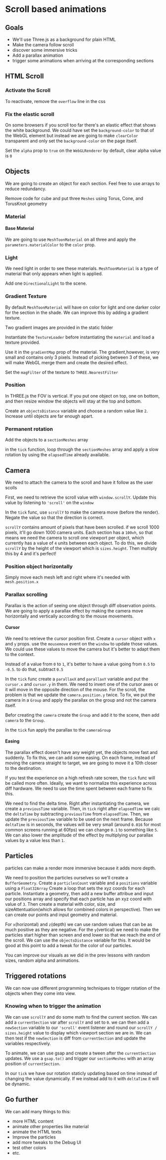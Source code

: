 # Scroll based animations

## Goals
* We'll use Three.js as a background for plain HTML
* Make the camera follow scroll
* discover some immersive tricks
* Add a parallax animation
* trigger some animations when arriving at the corresponding sections

## HTML Scroll

### Activate the Scroll
To reactivate, remove the `overflow` line in the css

### Fix the elastic scroll
On some browsers if you scroll too far there's an elastic effect that shows the white background. We could have set the `background-color` to that of the WebGL element but instead we are going to make `clearColor` transparent and only set the `background-color` on the page itself.

Set the `alpha` prop to `true` on the `WebGLRenderer` by default, clear alpha value is `0`

## Objects
We are going to create an object for each section. Feel free to use arrays to reduce redundancy.

Remove code for cube and put three `Meshes` using Torus, Cone, and TorusKnot geometry

### Material

#### Base Material
We are going to use `MeshToonMaterial` on all three and apply the `parameters.materialColor` to the `color` prop.

### Light
We need light in order to see these materials. `MeshToonMaterial` is a type of material that only appears when light is applied.

Add one `DirectionalLight` to the scene.

### Gradient Texture
By default `MeshToonMaterial` will have on color for light and one darker color for the section in the shade. We can improve this by adding a gradient texture.

Two gradient images are provided in the static folder

Instantiate the `TextureLoader` before instantiating the `material` and load a texture provided.

Use it in the `gradientMap` prop of the material. The gradient,however, is very small and contains only 3 pixels. Instead of picking between 3 of these, we will make WebGL merge them and create the desired effect.

Set the `magFilter` of the texture to `THREE.NearestFilter`

### Position
In THREE.js the FOV is vertical. If you put one object on top, one on bottom, and then resize window the objects will stay at the top and bottom.

Create an `objectsDistance` variable and choose a random value like `2`. Increase until objects are far enough apart.

### Permanent rotation
Add the objects to a `sectionMeshes` array

in the `tick` function, loop through the `sectionMeshes` array and apply a slow rotation by using the `elapsedTime` already available.

## Camera
We need to attach the camera to the scroll and have it follow as the user scolls

First, we need to retrieve the scroll value with `window.scrollY`. Update this value by listening to `'scroll'` on the `window`

In the `tick` func, use `scrollY` to make the camera move (before the render). Negate the value so that the direction is correct. 

`scrollY` contains amount of pixels that have been scrolled. if we scroll 1000 pixels, it'll go down 1000 camera units. Each section has a `100vh`, so that means we need the camera to scroll one viewport per object, which currently has a value of `4` units between each object. To do this, we divide `scrollY` by the height of the viewport which is `sizes.height`. Then multiply this by 4 and it's perfect!

### Position object horizontally
Simply move each mesh left and right where it's needed with `mesh.position.x`

### Parallax scrolling
Parallax is the action of seeing one object through diff observation points. We are going to apply a parallax effect by making the camera move horizontally and vertically according to the mouse movements.

#### Cursor
We need to retrieve the cursor position first. Create a `cursor` object with `x` and `y` props. use the `mousemove` event on the `window` to update those values. We could use these values to move the camera but it's better to adapt them to the context. 

Instead of a value from `0` to `1`, it's better to have a value going from `0.5` to `-0.5`. to do that, subtract `0.5`

In the `tick` func create a `parallaxX` and `parallaxY` variable and put the `cursor.x` and `cursor.y` in them. We need to invert one of the cursor axes or it will move in the opposite direction of the mouse. For the scroll, the problem is that we update the `camera.position.y` twice. To fix, we put the camera in a `Group` and apply the parallax on the group and not the camera itself.

Befor creating the `camera` create the `Group` and add it to the scene, then add `camera` to the `Group`. 

In the `tick` fun apply the parallax to the `cameraGroup`

#### Easing
The parallax effect doesn't have any weight yet, the objects move fast and suddenly. To fix this, we can add some easing. On each frame, instead of moving the camera straight to target, we are going to move it a 10th closer to the destination. 

If you test the experience on a high refresh rate screen, the `tick` func will be called more often. Ideally, we want to normalize this experience across diff hardware. We need to use the time spent between each frame to fix this.

We need to find the delta time. Right after instantiating the camera, we create a `previousTime` variable. Then, in `tick` right after `elapsedTime` we calc the `deltaTime` by subtracting `previousTime` from `elapsedTime`. Then, we update the `previousTime` variable to be used on the next frame. Because `deltaTime` is in seconds, the values will be very small (around `0.016` for most common screens running at 60fps) we can change `0.1` to something like `5`. We can also lower the amplitude of the effect by multiplying our parallax values by a value less than `1`.

## Particles
particles can make a render more immersive because it adds more depth. 

We need to position the particles ourselves so we'll create a `BufferGeometry`. Create a `particlesCount` variable and a `positions` variable using a `Float32Array`
Create a loop that sets the xyz coords for each particle. Instantiate a geometry, then add a new buffer attribue and input our positions array and specify that each particle has an xyz coord with value of `3`. Then create a material with color, size, and sizeAttentuation(which allows for combined colors in perspective). Then we can create our points and input geometry and material.

For `x`(horizontal) and `z`(depth) we can use random values that can be as much positive as they are negative. For the `y`(vertical) we need to make the particles start higher than screen and end lower so that we reach the end of the scroll. We can use the `objectsDistance` variable for this. It would be good at this point to add a tweak for the color of our particles. 

You can improve our visuals as we did in the prev lessons with random sizes, random alpha and animations.

## Triggered rotations
We can now use different programming techniques to trigger rotation of the objects when they come into view.

### Knowing when to trigger the animation
We can use `scrollY` and do some math to find the current section. We can add a `currentSection` var after `scrollY` and set to `0`. we can then add a `newSection` variable to our `'scroll'` event listener and round our `scrollY / sizes.height` value to display which viewport section we are in. We can then test if the `newSection` is diff from `currentSection` and update the variables respectively.

To animate, we can use gsap and create a tween after the `currentSection` updates.
We use a `gsap.to()` and trigger our `sectionMeshes` with an array position of `currentSection`.

In our `tick` we have our rotation staticly updating based on time instead of changing the value dynamically. If we instead add to it with `deltaTime` it will be dynamic.

## Go further
We can add many things to this:
* more HTML content
* animate other properties like material
* animate the HTML texts
* Improve the particles
* add more tweaks to the Debug UI
* test other colors
* etc.